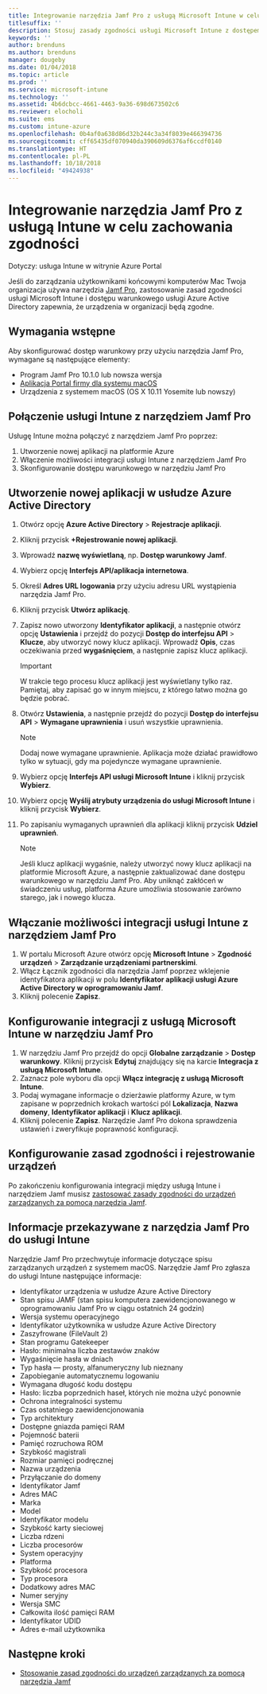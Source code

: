 ```yaml
---
title: Integrowanie narzędzia Jamf Pro z usługą Microsoft Intune w celu zachowania zgodności
titlesuffix: ''
description: Stosuj zasady zgodności usługi Microsoft Intune z dostępem warunkowym usługi Azure Active Directory, aby pomóc zabezpieczać urządzenia zarządzane przez narzędzie Jamf.
keywords: ''
author: brenduns
ms.author: brenduns
manager: dougeby
ms.date: 01/04/2018
ms.topic: article
ms.prod: ''
ms.service: microsoft-intune
ms.technology: ''
ms.assetid: 4b6dcbcc-4661-4463-9a36-698d673502c6
ms.reviewer: elocholi
ms.suite: ems
ms.custom: intune-azure
ms.openlocfilehash: 0b4af0a638d86d32b244c3a34f8039e466394736
ms.sourcegitcommit: cff65435df070940da390609d6376af6ccdf0140
ms.translationtype: HT
ms.contentlocale: pl-PL
ms.lasthandoff: 10/18/2018
ms.locfileid: "49424938"
---
```

# <a name="integrate-jamf-pro-with-intune-for-compliance"></a>Integrowanie narzędzia Jamf Pro z usługą Intune w celu zachowania zgodności

Dotyczy: usługa Intune w witrynie Azure Portal

Jeśli do zarządzania użytkownikami końcowymi komputerów Mac Twoja organizacja używa narzędzia [Jamf Pro](https://www.jamf.com), zastosowanie zasad zgodności usługi Microsoft Intune i dostępu warunkowego usługi Azure Active Directory zapewnia, że urządzenia w organizacji będą zgodne.

## <a name="prerequisites"></a>Wymagania wstępne

Aby skonfigurować dostęp warunkowy przy użyciu narzędzia Jamf Pro, wymagane są następujące elementy:

- Program Jamf Pro 10.1.0 lub nowsza wersja
- [Aplikacja Portal firmy dla systemu macOS](https://aka.ms/macoscompanyportal)
- Urządzenia z systemem macOS (OS X 10.11 Yosemite lub nowszy)

## <a name="connecting-intune-to-jamf-pro"></a>Połączenie usługi Intune z narzędziem Jamf Pro

Usługę Intune można połączyć z narzędziem Jamf Pro poprzez:

1. Utworzenie nowej aplikacji na platformie Azure
2. Włączenie możliwości integracji usługi Intune z narzędziem Jamf Pro
3. Skonfigurowanie dostępu warunkowego w narzędziu Jamf Pro

## <a name="create-a-new-application-in-azure-active-directory"></a>Utworzenie nowej aplikacji w usłudze Azure Active Directory

1. Otwórz opcję **Azure Active Directory** > **Rejestracje aplikacji**.
2. Kliknij przycisk **+Rejestrowanie nowej aplikacji**.
3. Wprowadź **nazwę wyświetlaną**, np. **Dostęp warunkowy Jamf**.
4. Wybierz opcję **Interfejs API/aplikacja internetowa**.
5. Określ **Adres URL logowania** przy użyciu adresu URL wystąpienia narzędzia Jamf Pro.
6. Kliknij przycisk **Utwórz aplikację**.
7. Zapisz nowo utworzony **Identyfikator aplikacji**, a następnie otwórz opcję **Ustawienia** i przejdź do pozycji **Dostęp do interfejsu API** > **Klucze**, aby utworzyć nowy klucz aplikacji. Wprowadź **Opis**, czas oczekiwania przed **wygaśnięciem**, a następnie zapisz klucz aplikacji.

   > [!IMPORTANT]
   > W trakcie tego procesu klucz aplikacji jest wyświetlany tylko raz. Pamiętaj, aby zapisać go w innym miejscu, z którego łatwo można go będzie pobrać.

8. Otwórz **Ustawienia**, a następnie przejdź do pozycji **Dostęp do interfejsu API** > **Wymagane uprawnienia** i usuń wszystkie uprawnienia.

   > [!NOTE]
   > Dodaj nowe wymagane uprawnienie. Aplikacja może działać prawidłowo tylko w sytuacji, gdy ma pojedyncze wymagane uprawnienie.

9. Wybierz opcję **Interfejs API usługi Microsoft Intune** i kliknij przycisk **Wybierz**.
10. Wybierz opcję **Wyślij atrybuty urządzenia do usługi Microsoft Intune** i kliknij przycisk **Wybierz**.
11. Po zapisaniu wymaganych uprawnień dla aplikacji kliknij przycisk **Udziel uprawnień**.

    > [!NOTE]
    > Jeśli klucz aplikacji wygaśnie, należy utworzyć nowy klucz aplikacji na platformie Microsoft Azure, a następnie zaktualizować dane dostępu warunkowego w narzędziu Jamf Pro. Aby uniknąć zakłóceń w świadczeniu usług, platforma Azure umożliwia stosowanie zarówno starego, jak i nowego klucza.

## <a name="enable-intune-to-integrate-with-jamf-pro"></a>Włączanie możliwości integracji usługi Intune z narzędziem Jamf Pro

1. W portalu Microsoft Azure otwórz opcję **Microsoft Intune** > **Zgodność urządzeń** > **Zarządzanie urządzeniami partnerskimi**.
2. Włącz Łącznik zgodności dla narzędzia Jamf poprzez wklejenie identyfikatora aplikacji w polu **Identyfikator aplikacji usługi Azure Active Directory w oprogramowaniu Jamf**.
3. Kliknij polecenie **Zapisz**.

## <a name="configure-microsoft-intune-integration-in-jamf-pro"></a>Konfigurowanie integracji z usługą Microsoft Intune w narzędziu Jamf Pro

1. W narzędziu Jamf Pro przejdź do opcji **Globalne zarządzanie** > **Dostęp warunkowy**. Kliknij przycisk **Edytuj** znajdujący się na karcie **Integracja z usługą Microsoft Intune**.
2. Zaznacz pole wyboru dla opcji **Włącz integrację z usługą Microsoft Intune**.
3. Podaj wymagane informacje o dzierżawie platformy Azure, w tym zapisane w poprzednich krokach wartości pól **Lokalizacja**, **Nazwa domeny**, **Identyfikator aplikacji** i **Klucz aplikacji**.
4. Kliknij polecenie **Zapisz**. Narzędzie Jamf Pro dokona sprawdzenia ustawień i zweryfikuje poprawność konfiguracji.

## <a name="set-up-compliance-policies-and-register-devices"></a>Konfigurowanie zasad zgodności i rejestrowanie urządzeń

Po zakończeniu konfigurowania integracji między usługą Intune i narzędziem Jamf musisz [zastosować zasady zgodności do urządzeń zarządzanych za pomocą narzędzia Jamf](conditional-access-assign-jamf.md).

## <a name="information-shared-from-jamf-pro-to-intune"></a>Informacje przekazywane z narzędzia Jamf Pro do usługi Intune

Narzędzie Jamf Pro przechwytuje informacje dotyczące spisu zarządzanych urządzeń z systemem macOS. Narzędzie Jamf Pro zgłasza do usługi Intune następujące informacje:

* Identyfikator urządzenia w usłudze Azure Active Directory
* Stan spisu JAMF (stan spisu komputera zaewidencjonowanego w oprogramowaniu Jamf Pro w ciągu ostatnich 24 godzin)
* Wersja systemu operacyjnego
* Identyfikator użytkownika w usłudze Azure Active Directory
* Zaszyfrowane (FileVault 2)
* Stan programu Gatekeeper
* Hasło: minimalna liczba zestawów znaków
* Wygaśnięcie hasła w dniach
* Typ hasła — prosty, alfanumeryczny lub nieznany
* Zapobieganie automatycznemu logowaniu
* Wymagana długość kodu dostępu
* Hasło: liczba poprzednich haseł, których nie można użyć ponownie
* Ochrona integralności systemu
* Czas ostatniego zaewidencjonowania
* Typ architektury
* Dostępne gniazda pamięci RAM
* Pojemność baterii
* Pamięć rozruchowa ROM
* Szybkość magistrali
* Rozmiar pamięci podręcznej
* Nazwa urządzenia
* Przyłączanie do domeny
* Identyfikator Jamf
* Adres MAC
* Marka
* Model
* Identyfikator modelu
* Szybkość karty sieciowej
* Liczba rdzeni
* Liczba procesorów
* System operacyjny
* Platforma
* Szybkość procesora
* Typ procesora
* Dodatkowy adres MAC
* Numer seryjny
* Wersja SMC
* Całkowita ilość pamięci RAM
* Identyfikator UDID
* Adres e-mail użytkownika

## <a name="next-steps"></a>Następne kroki

- [Stosowanie zasad zgodności do urządzeń zarządzanych za pomocą narzędzia Jamf](conditional-access-assign-jamf.md)

